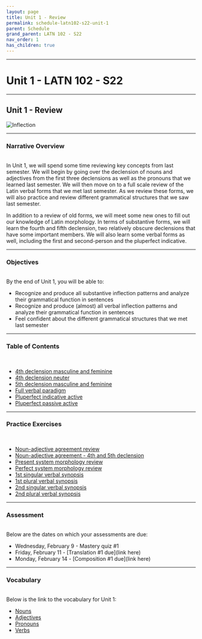 ```yaml
---
layout: page
title: Unit 1 - Review
permalink: schedule-latn102-s22-unit-1
parent: Schedule
grand_parent: LATN 102 - S22
nav_order: 1
has_children: true
---
```

***

# Unit 1 - LATN 102 - S22

***

## Unit 1 - Review

![Inflection](https://images.squarespace-cdn.com/content/v1/55a8033ae4b07e2e8e936394/1535553189958-R2FVERW3CO1PIWZNGLGN/Latin+I+and+II+endings+of+all+declensions+morphology+chart+paradigms+.jpg)

***

### Narrative Overview
&nbsp;  
In Unit 1, we will spend some time reviewing key concepts from last semester. We will begin by going over the declension of nouns and adjectives from the first three declensions as well as the pronouns that we learned last semester. We will then move on to a full scale review of the Latin verbal forms that we met last semester. As we review these forms, we will also practice and review different grammatical structures that we saw last semester.

In addition to a review of old forms, we will meet some new ones to fill out our knowledge of Latin morphology. In terms of substantive forms, we will learn the fourth and fifth declension, two relatively obscure declensions that have some important members. We will also learn some verbal forms as well, including the first and second-person and the pluperfect indicative.

***

### Objectives
&nbsp;  
By the end of Unit 1, you will be able to:

- Recognize and produce all substantive inflection patterns and analyze their grammatical function in sentences
- Recognize and produce (almost) all verbal inflection patterns and analyze their grammatical function in sentences
- Feel confident about the different grammatical structures that we met last semester

***

### Table of Contents
&nbsp;
- [4th declension masculine and feminine](https://lingualatina.github.io/textbook/reference/nouns-paradigms/#fourth-declension-masculinefeminine)
- [4th declension neuter](https://lingualatina.github.io/textbook/reference/nouns-paradigms/#fourth-declension-neuter)
- [5th declension masculine and feminine](https://lingualatina.github.io/textbook/reference/nouns-paradigms/#fifth-declension-masculinefeminine)
- [Full verbal paradigm](https://lingualatina.github.io/textbook/reference/verbs-paradigms/#regular-verbs---paradigms)
- [Pluperfect indicative active](https://lingualatina.github.io/textbook/reference/verbs-paradigms/#regular-verbs---paradigms)
- [Pluperfect passive active](https://lingualatina.github.io/textbook/reference/verbs-paradigms/#pluperfect-passive-indicative)

***

### Practice Exercises
&nbsp;
- [Noun-adjective agreement review](https://observablehq.com/@dominicmachado/noun-adjective-decelnsion)
- [Noun-adjective agreement - 4th and 5th declension](https://observablehq.com/@dominicmachado/noun-adjective-declension-4th-and-5th-declension-nouns)
- [Present system morphology review](https://observablehq.com/@dominicmachado/verb-review)
- [Perfect system morphology review](https://observablehq.com/@dominicmachado/perfect-system-verb-review)
- [1st singular verbal synopsis](https://observablehq.com/@dominicmachado/1st-person-singular-synopsis)
- [1st plural verbal synopsis](https://observablehq.com/@dominicmachado/1st-person-plural-synopsis)
- [2nd singular verbal synopsis](https://observablehq.com/@dominicmachado/2nd-person-singular-synopsis)
- [2nd plural verbal synopsis](https://observablehq.com/@dominicmachado/2nd-plural-singular-synopsis)

***

### Assessment
&nbsp;  
Below are the dates on which your assessments are due:
- Wednesday, February 9 - Mastery quiz #1
- Friday, February 11 - [Translation #1 due](link here)
- Monday, February 14 - [Composition #1 due](link here)

***

### Vocabulary
&nbsp;  
Below is the link to the vocabulary for Unit 1:

- [Nouns](https://dominicmachado.github.io/schedule-latn102-s22-unit-1-vocabulary-nouns)
- [Adjectives](https://dominicmachado.github.io/schedule-latn102-s22-unit-1-vocabulary-adjectives)
- [Pronouns](https://dominicmachado.github.io/schedule-latn102-s22-unit-1-vocabulary-pronouns)
- [Verbs](https://dominicmachado.github.io/schedule-latn102-s22-unit-1-vocabulary-verbs)
